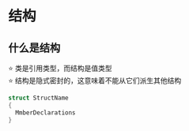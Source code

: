 # 结构
## 什么是结构
⭐ 类是引用类型，而结构是值类型  
⭐ 结构是隐式密封的，这意味着不能从它们派生其他结构  
```c#
struct StructName
{
  MmberDeclarations
}
```

